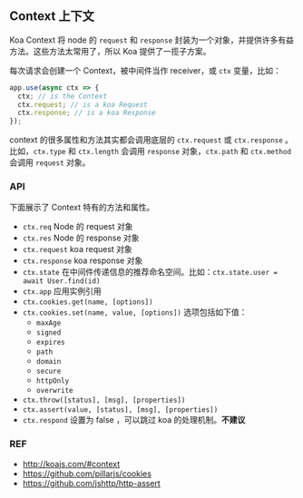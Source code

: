## Context 上下文

Koa Context 将 node 的 `request` 和 `response` 封装为一个对象，并提供许多有益方法。这些方法太常用了，所以 Koa 提供了一揽子方案。

每次请求会创建一个 Context，被中间件当作 receiver，或 `ctx` 变量，比如：

```js
app.use(async ctx => {
  ctx; // is the Context
  ctx.request; // is a koa Request
  ctx.response; // is a koa Response
});
```

context 的很多属性和方法其实都会调用底层的 `ctx.request` 或 `ctx.response` 。比如，`ctx.type` 和 `ctx.length` 会调用 `response` 对象，`ctx.path` 和 `ctx.method` 会调用 `request` 对象。

### API

下面展示了 Context 特有的方法和属性。

- `ctx.req` Node 的 request 对象
- `ctx.res` Node 的 response 对象
- `ctx.request` koa request 对象
- `ctx.response` koa response 对象
- `ctx.state` 在中间件传递信息的推荐命名空间。比如：`ctx.state.user = await User.find(id)`
- `ctx.app` 应用实例引用
- `ctx.cookies.get(name, [options])`
- `ctx.cookies.set(name, value, [options])` 选项包括如下值：
  - `maxAge`
  - `signed`
  - `expires`
  - `path`
  - `domain`
  - `secure`
  - `httpOnly`
  - `overwrite`
- `ctx.throw([status], [msg], [properties])`
- `ctx.assert(value, [status], [msg], [properties])`
- `ctx.respond` 设置为 false ，可以跳过 koa 的处理机制。**不建议**

### REF

- http://koajs.com/#context
- https://github.com/pillarjs/cookies
- https://github.com/jshttp/http-assert